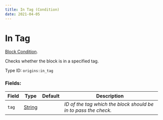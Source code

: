 ```yaml
---
title: In Tag (Condition)
date: 2021-04-05
---
```

# In Tag

[Block Condition](../block_conditions.md).

Checks whether the block is in a specified tag.

Type ID: `origins:in_tag`

### Fields:

Field  | Type | Default | Description
-------|------|---------|-------------
`tag` | [String](../data_types/string.md) | |  _ID of the tag which the block should be in to pass the check._
